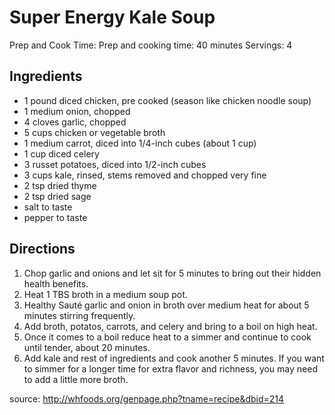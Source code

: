 # Super Energy Kale Soup
Prep and Cook Time: Prep and cooking time: 40 minutes
Servings: 4

## Ingredients
- 1 pound diced chicken, pre cooked (season like chicken noodle soup)
- 1 medium onion, chopped
- 4 cloves garlic, chopped
- 5 cups chicken or vegetable broth
- 1 medium carrot, diced into 1/4-inch cubes (about 1 cup)
- 1 cup diced celery
- 3 russet potatoes, diced into 1/2-inch cubes
- 3 cups kale, rinsed, stems removed and chopped very fine
- 2 tsp dried thyme
- 2 tsp dried sage
- salt to taste 
- pepper to taste


## Directions
1. Chop garlic and onions and let sit for 5 minutes to bring out their hidden health benefits.
1. Heat 1 TBS broth in a medium soup pot.
1. Healthy Sauté garlic and onion in broth over medium heat for about 5 minutes stirring frequently.
1. Add broth, potatos, carrots, and celery and bring to a boil on high heat.
1. Once it comes to a boil reduce heat to a simmer and continue to cook until tender, about 20 minutes.
1. Add kale and rest of ingredients and cook another 5 minutes. If you want to simmer for a longer time for extra flavor and richness, you may need to add a little more broth.


source: http://whfoods.org/genpage.php?tname=recipe&dbid=214
